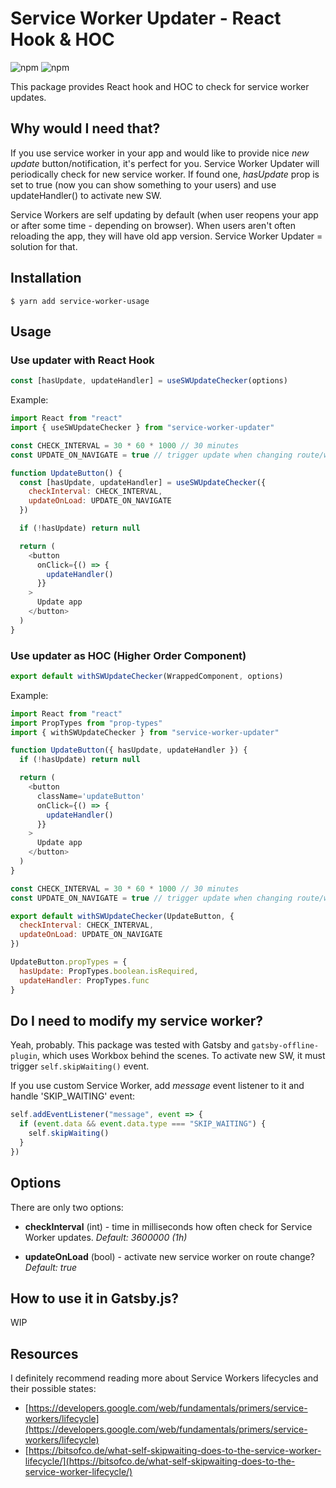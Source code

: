 # Service Worker Updater - React Hook & HOC

![npm](https://img.shields.io/npm/v/service-worker-updater) ![npm](https://img.shields.io/npm/dm/service-worker-updater)

This package provides React hook and HOC to check for service worker updates.

## Why would I need that?

If you use service worker in your app and would like to provide nice _new update_ button/notification, it's perfect for you. Service Worker Updater will periodically check for new service worker. If found one, _hasUpdate_ prop is set to true (now you can show something to your users) and use updateHandler() to activate new SW.

Service Workers are self updating by default (when user reopens your app or after some time - depending on browser). When users aren't often reloading the app, they will have old app version. Service Worker Updater = solution for that.

## Installation

```
$ yarn add service-worker-usage
```

## Usage

### Use updater with React Hook

```js
const [hasUpdate, updateHandler] = useSWUpdateChecker(options)
```

Example:

```js
import React from "react"
import { useSWUpdateChecker } from "service-worker-updater"

const CHECK_INTERVAL = 30 * 60 * 1000 // 30 minutes
const UPDATE_ON_NAVIGATE = true // trigger update when changing route/window.location

function UpdateButton() {
  const [hasUpdate, updateHandler] = useSWUpdateChecker({
    checkInterval: CHECK_INTERVAL,
    updateOnLoad: UPDATE_ON_NAVIGATE
  })

  if (!hasUpdate) return null

  return (
    <button
      onClick={() => {
        updateHandler()
      }}
    >
      Update app
    </button>
  )
}
```

### Use updater as HOC (Higher Order Component)

```js
export default withSWUpdateChecker(WrappedComponent, options)
```

Example:

```js
import React from "react"
import PropTypes from "prop-types"
import { withSWUpdateChecker } from "service-worker-updater"

function UpdateButton({ hasUpdate, updateHandler }) {
  if (!hasUpdate) return null

  return (
    <button
      className='updateButton'
      onClick={() => {
        updateHandler()
      }}
    >
      Update app
    </button>
  )
}

const CHECK_INTERVAL = 30 * 60 * 1000 // 30 minutes
const UPDATE_ON_NAVIGATE = true // trigger update when changing route/window.location

export default withSWUpdateChecker(UpdateButton, {
  checkInterval: CHECK_INTERVAL,
  updateOnLoad: UPDATE_ON_NAVIGATE
})

UpdateButton.propTypes = {
  hasUpdate: PropTypes.boolean.isRequired,
  updateHandler: PropTypes.func
}
```

## Do I need to modify my service worker?

Yeah, probably. This package was tested with Gatsby and `gatsby-offline-plugin`, which uses Workbox behind the scenes. To activate new SW, it must trigger `self.skipWaiting()` event.

If you use custom Service Worker, add _message_ event listener to it and handle 'SKIP_WAITING' event:

```js
self.addEventListener("message", event => {
  if (event.data && event.data.type === "SKIP_WAITING") {
    self.skipWaiting()
  }
})
```

## Options

There are only two options:

- **checkInterval** (int) - time in milliseconds how often check for Service Worker updates. _Default: 3600000 (1h)_

- **updateOnLoad** (bool) - activate new service worker on route change? _Default: true_

## How to use it in Gatsby.js?

WIP

## Resources

I definitely recommend reading more about Service Workers lifecycles and their possible states:

- [https://developers.google.com/web/fundamentals/primers/service-workers/lifecycle](https://developers.google.com/web/fundamentals/primers/service-workers/lifecycle)
- [https://bitsofco.de/what-self-skipwaiting-does-to-the-service-worker-lifecycle/](https://bitsofco.de/what-self-skipwaiting-does-to-the-service-worker-lifecycle/)
